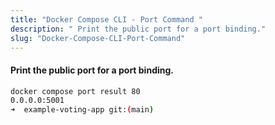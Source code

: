 ```yaml
---
title: "Docker Compose CLI - Port Command "
description: " Print the public port for a port binding."
slug: "Docker-Compose-CLI-Port-Command"
---
```


#### Print the public port for a port binding.

```sh
docker compose port result 80
0.0.0.0:5001
➜  example-voting-app git:(main) 

```



